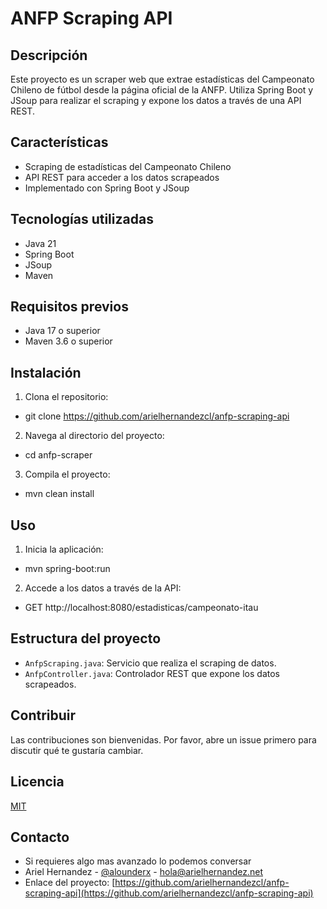 # ANFP Scraping API

## Descripción
Este proyecto es un scraper web que extrae estadísticas del Campeonato Chileno de fútbol desde la página oficial de la ANFP. Utiliza Spring Boot y JSoup para realizar el scraping y expone los datos a través de una API REST.

## Características
- Scraping de estadísticas del Campeonato Chileno
- API REST para acceder a los datos scrapeados
- Implementado con Spring Boot y JSoup

## Tecnologías utilizadas
- Java 21
- Spring Boot
- JSoup
- Maven

## Requisitos previos
- Java 17 o superior
- Maven 3.6 o superior

## Instalación
1. Clona el repositorio:
- git clone https://github.com/arielhernandezcl/anfp-scraping-api

2. Navega al directorio del proyecto:
- cd anfp-scraper

3. Compila el proyecto:
- mvn clean install

## Uso
1. Inicia la aplicación:
- mvn spring-boot:run

2. Accede a los datos a través de la API:
- GET http://localhost:8080/estadisticas/campeonato-itau

## Estructura del proyecto
- `AnfpScraping.java`: Servicio que realiza el scraping de datos.
- `AnfpController.java`: Controlador REST que expone los datos scrapeados.

## Contribuir
Las contribuciones son bienvenidas. Por favor, abre un issue primero para discutir qué te gustaría cambiar.

## Licencia
[MIT](https://choosealicense.com/licenses/mit/)

## Contacto
- Si requieres algo mas avanzado lo podemos conversar
- Ariel Hernandez - [@alounderx](https://twitter.com/alounderx) - hola@arielhernandez.net
- Enlace del proyecto: [https://github.com/arielhernandezcl/anfp-scraping-api](https://github.com/arielhernandezcl/anfp-scraping-api)
